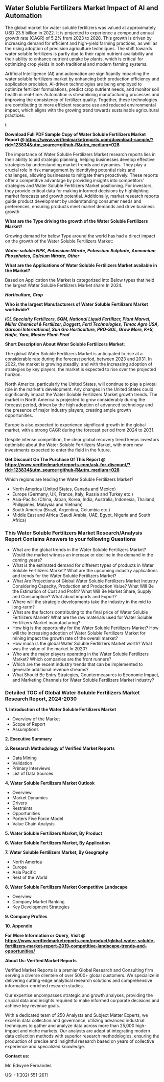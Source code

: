 <h2>Water Soluble Fertilizers Market Impact of AI and Automation</h2><p>The global market for water soluble fertilizers was valued at approximately USD 23.5 billion in 2022. It is projected to experience a compound annual growth rate (CAGR) of 5.2% from 2023 to 2028. This growth is driven by increasing demand for efficient and high-yield farming practices, as well as the rising adoption of precision agriculture techniques. The shift towards water soluble fertilizers is partly due to their rapid nutrient availability and their ability to enhance nutrient uptake by plants, which is critical for optimizing crop yields in both traditional and modern farming systems.</p><p>Artificial Intelligence (AI) and automation are significantly impacting the water soluble fertilizers market by enhancing both production efficiency and application precision. AI-driven technologies are being employed to optimize fertilizer formulations, predict crop nutrient needs, and monitor soil health in real-time. Automation is streamlining manufacturing processes and improving the consistency of fertilizer quality. Together, these technologies are contributing to more efficient resource use and reduced environmental impact, which aligns with the growing trend towards sustainable agricultural practices.</p>t</p><p id="" class=""><strong>Download Full PDF Sample Copy of Water Soluble Fertilizers Market Report @ <a href="https://www.verifiedmarketreports.com/download-sample/?rid=123834&utm_source=github-R&utm_medium=028" target="_blank">https://www.verifiedmarketreports.com/download-sample/?rid=123834&utm_source=github-R&utm_medium=028</a></strong></p><p>The importance of&nbsp;Water Soluble Fertilizers Market research reports lies in their ability to aid strategic planning, helping businesses develop effective strategies by understanding market trends and dynamics. They play a crucial role in risk management by identifying potential risks and challenges, allowing businesses to mitigate them proactively. These reports offer a competitive advantage by providing insights into competitors' strategies and Water Soluble Fertilizers Market positioning. For investors, they provide critical data for making informed decisions by highlighting market forecasts and growth potential. Additionally, market research reports guide product development by understanding consumer needs and preferences, ensuring products meet market demands and drive business growth.</p><p><strong>What are the&nbsp;Type driving the growth of the Water Soluble Fertilizers Market?</strong></p><p id="" class="">Growing demand for below Type around the world has had a direct impact on the growth of the Water Soluble Fertilizers Market:</p><em><strong>Water-soluble NPK, Potassium Nitrate, Potassium Sulphate, Ammonium Phosphates, Calcium Nitrate, Other</strong></em></p><strong>What are the&nbsp;Applications&nbsp;of Water Soluble Fertilizers Market available in the Market?</strong></p><p id="" class="">Based on Application the Market is categorized into Below types that held the largest Water Soluble Fertilizers Market share In 2024.</p><em><strong>Horticulture, Crop</strong></em></p><strong>Who is the largest Manufacturers of Water Soluble Fertilizers Market worldwide?</strong></p><p><em><strong>ICL Specialty Fertilizers, SQM, National Liquid Fertilizer, Plant Marvel, Miller Chemical & Fertilizer, Doggett, Ferti Technologies, Timac Agro USA, Garsoni International, Sun Gro Horticulture, PRO-SOL, Grow More, K+S, Haifa, Yara, Master Plant-Prod</strong></em></p><p id="" class=""><strong>Short Description About Water Soluble Fertilizers Market:</strong></p><p>The global Water Soluble Fertilizers Market is anticipated to rise at a considerable rate during the forecast period, between 2023 and 2031. In 2022, the market is growing steadily, and with the increasing adoption of strategies by key players, the market is expected to rise over the projected horizon.</p><p>North America, particularly the United States, will continue to play a pivotal role in the market's development. Any changes in the United States could significantly impact the Water Soluble Fertilizers Market growth trends. The market in North America is projected to grow considerably during the forecast period, driven by the high adoption of advanced technology and the presence of major industry players, creating ample growth opportunities.</p><p>Europe is also expected to experience significant growth in the global market, with a strong CAGR during the forecast period from 2024 to 2031.</p><p>Despite intense competition, the clear global recovery trend keeps investors optimistic about the Water Soluble Fertilizers Market, with more new investments expected to enter the field in the future.</p><p id="" class=""><strong>Get Discount On The Purchase Of This Report @ <a href="https://www.verifiedmarketreports.com/ask-for-discount/?rid=123834&utm_source=github-R&utm_medium=028" target="_blank">https://www.verifiedmarketreports.com/ask-for-discount/?rid=123834&utm_source=github-R&utm_medium=028</a></strong></p>Which regions are leading the Water Soluble Fertilizers Market?</p><ul><li>North America (United States, Canada and Mexico)</li><li>Europe (Germany, UK, France, Italy, Russia and Turkey etc.)</li><li>Asia-Pacific (China, Japan, Korea, India, Australia, Indonesia, Thailand, Philippines, Malaysia and Vietnam)</li><li>South America (Brazil, Argentina, Columbia etc.)</li><li>Middle East and Africa (Saudi Arabia, UAE, Egypt, Nigeria and South Africa)</li></ul><h3 id="" class="">This Water Soluble Fertilizers Market Research/Analysis Report Contains Answers to your following Questions</h3><ul><li>What are the global trends in the Water Soluble Fertilizers Market? Would the market witness an increase or decline in the demand in the coming years?</li><li>What is the estimated demand for different types of products in Water Soluble Fertilizers Market? What are the upcoming industry applications and trends for the Water Soluble Fertilizers Market?</li><li>What Are Projections of Global Water Soluble Fertilizers Market Industry Considering Capacity, Production and Production Value? What Will Be the Estimation of Cost and Profit? What Will Be Market Share, Supply and Consumption? What about imports and Export?</li><li>Where will the strategic developments take the industry in the mid to long-term?</li><li>What are the factors contributing to the final price of Water Soluble Fertilizers Market? What are the raw materials used for Water Soluble Fertilizers Market manufacturing?</li><li>How big is the opportunity for the Water Soluble Fertilizers Market? How will the increasing adoption of Water Soluble Fertilizers Market for mining impact the growth rate of the overall market?</li><li>How much is the global Water Soluble Fertilizers Market worth? What was the value of the market In 2020?</li><li>Who are the major players operating in the Water Soluble Fertilizers Market? Which companies are the front runners?</li><li>Which are the recent industry trends that can be implemented to generate additional revenue streams?</li><li>What Should Be Entry Strategies, Countermeasures to Economic Impact, and Marketing Channels for Water Soluble Fertilizers Market Industry?</li></ul><h3 id="" class="">Detailed TOC of Global Water Soluble Fertilizers Market Research Report, 2024-2030</h3><p id="" class=""><strong>1. Introduction of the Water Soluble Fertilizers Market</strong></p><ul><li>Overview of the Market</li><li>Scope of Report</li><li>Assumptions</li></ul><p id="" class=""><strong>2. Executive Summary</strong></p><p id="" class=""><strong>3. Research Methodology of Verified Market Reports</strong></p><ul><li>Data Mining</li><li>Validation</li><li>Primary Interviews</li><li>List of Data Sources</li></ul><p id="" class=""><strong>4. Water Soluble Fertilizers Market Outlook</strong></p><ul><li>Overview</li><li>Market Dynamics</li><li>Drivers</li><li>Restraints</li><li>Opportunities</li><li>Porters Five Force Model</li><li>Value Chain Analysis</li></ul><p id="" class=""><strong>5. Water Soluble Fertilizers Market, By Product</strong></p><p id="" class=""><strong>6. Water Soluble Fertilizers Market, By Application</strong></p><p id="" class=""><strong>7. Water Soluble Fertilizers Market, By Geography</strong></p><ul><li>North America</li><li>Europe</li><li>Asia Pacific</li><li>Rest of the World</li></ul><p id="" class=""><strong>8. Water Soluble Fertilizers Market Competitive Landscape</strong></p><ul><li>Overview</li><li>Company Market Ranking</li><li>Key Development Strategies</li></ul><p id="" class=""><strong>9. Company Profiles</strong></p><p id="" class=""><strong>10. Appendix</strong></p><p id="" class=""><strong>For More Information or Query, Visit @ <a href="https://www.verifiedmarketreports.com/product/global-water-soluble-fertilizers-market-report-2019-competitive-landscape-trends-and-opportunities/" target="_blank">https://www.verifiedmarketreports.com/product/global-water-soluble-fertilizers-market-report-2019-competitive-landscape-trends-and-opportunities/</a></strong></p><p id="" class=""><strong>About Us: Verified Market Reports</strong></p><p id="" class="">Verified Market Reports is a premier Global Research and Consulting firm serving a diverse clientele of over 5000+ global customers. We specialize in delivering cutting-edge analytical research solutions and comprehensive information-enriched research studies.</p><p id="" class="">Our expertise encompasses strategic and growth analyses, providing the crucial data and insights required to make informed corporate decisions and achieve key revenue goals.</p><p id="" class="">With a dedicated team of 250 Analysts and Subject Matter Experts, we excel in data collection and governance, utilizing advanced industrial techniques to gather and analyze data across more than 25,000 high-impact and niche markets. Our analysts are adept at integrating modern data collection methods with superior research methodologies, ensuring the production of precise and insightful research based on years of collective experience and specialized knowledge.</p><p id="" class=""><strong>Contact us:</strong></p><p id="" class="">Mr. Edwyne Fernandes</p><p id="" class="">US: +1(302) 551-2611</p>